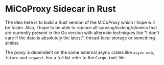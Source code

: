 # MiCoProxy Sidecar in Rust

The idea here is to build a Rust version of the MiCoProxy which I hope will be faster. Also, I hope to be able to replace all syncing/locking/atomics that are currently present in the Go version with alternate techniques like "I don't care if the data is absolutely the latest", thread-local storage or something similar.

The proxy is dependent on the some external async crates like `async-web`, `future` and `reqwest`. For a full list refer to the `Cargo.toml` file.